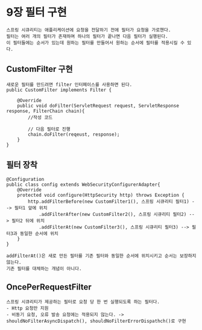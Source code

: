 # 9장 필터 구현

    스프링 시큐리티는 애플리케이션에 요청을 전달하기 전에 필터가 요청을 가로챈다.
    필터는 여러 개의 필터가 존재하며 하나의 필터가 끝나면 다음 필터가 실행된다.
    이 필터들에는 순서가 있는데 원하는 필터를 만들어서 원하는 순서에 필터를 적용시킬 수 있다.

## CustomFilter 구현

    새로운 필터를 만드려면 filter 인터페이스를 사용하면 된다.
    public CustomFilter implements Filter {
        
        @Override
        public void doFilter(ServletRequest request, ServletResponse response, FilterChain chain){
            //작성 코드

            // 다음 필터로 진행
            chain.doFilter(reqeust, response);
        }
    }

## 필터 장착

    @Configuration
    public class config extends WebSecurityConfigurerAdapter{
        @Override
        protected void configure(HttpSecurity http) throws Exception {
            http.addFilterBefore(new CustomFilter1(), 스프링 시큐리티 필터1) --> 필터1 앞에 위치  
                .addFilterAfter(new CustomFilter2(), 스프링 시큐리티 필터2) --> 필터2 뒤에 위치
                .addFilterAt(new CustomFilter3(), 스프링 시큐리티 필터3) --> 필터3과 동일한 순서에 위치
        }
    }

    addFilterAt()은 새로 만든 필터를 기존 필터와 동일한 순서에 위치시키고 순서는 보장하지 않는다.
    기존 필터를 대체하는 개념이 아니다.

## OncePerRequestFilter
    스프링 시큐리티가 제공하는 필터로 요청 당 한 번 실행되도록 하는 필터다.
    - Http 요청만 지원
    - 비동기 요청, 오류 발송 요청에는 적용되지 않는다. -> shouldNoFilterAsyncDispatch(), shouldNoFilterErrorDispathch()로 구현
    